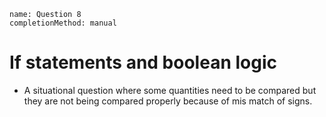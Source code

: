```ngMeta
name: Question 8
completionMethod: manual
```

# If statements and boolean logic

- A situational question where some quantities need to be compared but they are not being compared properly because of mis match of signs.